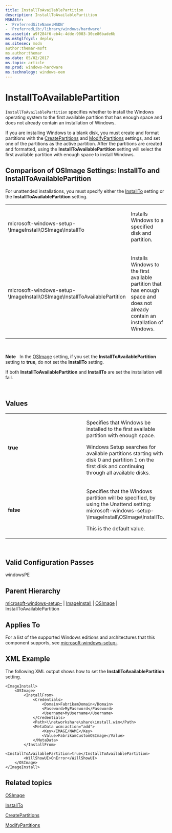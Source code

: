 ```yaml
---
title: InstallToAvailablePartition
description: InstallToAvailablePartition
MSHAttr:
- 'PreferredSiteName:MSDN'
- 'PreferredLib:/library/windows/hardware'
ms.assetid: a9f284f6-eb4c-4dde-9003-30ce86bade6b
ms.mktglfcycl: deploy
ms.sitesec: msdn
author:themar-msft
ms.author:themar
ms.date: 05/02/2017
ms.topic: article
ms.prod: windows-hardware
ms.technology: windows-oem
---
```


# InstallToAvailablePartition


`InstallToAvailablePartition` specifies whether to install the Windows operating system to the first available partition that has enough space and does not already contain an installation of Windows.

If you are installing Windows to a blank disk, you must create and format partitions with the [CreatePartitions](microsoft-windows-setup-diskconfiguration-disk-createpartitions.md) and [ModifyPartitions](microsoft-windows-setup-diskconfiguration-disk-modifypartitions.md) settings, and set one of the partitions as the active partition. After the partitions are created and formatted, using the **InstallToAvailablePartition** setting will select the first available partition with enough space to install Windows.

## Comparison of OSImage Settings: InstallTo and InstallToAvailablePartition


For unattended installations, you must specify either the [InstallTo](microsoft-windows-setup-imageinstall-osimage-installto.md) setting or the **InstallToAvailablePartition** setting.

<table>
<colgroup>
<col width="50%" />
<col width="50%" />
</colgroup>
<tbody>
<tr class="odd">
<td><p>microsoft-windows-setup-\ImageInstall\OSImage\InstallTo</p></td>
<td><p>Installs Windows to a specified disk and partition.</p></td>
</tr>
<tr class="even">
<td><p>microsoft-windows-setup-\ImageInstall\OSImage\InstallToAvailablePartition</p></td>
<td><p>Installs Windows to the first available partition that has enough space and does not already contain an installation of Windows.</p></td>
</tr>
</tbody>
</table>

 

**Note**  
In the [OSImage](microsoft-windows-setup-imageinstall-osimage.md) setting, if you set the **InstallToAvailablePartition** setting to **true**, do not set the **InstallTo** setting.

If both **InstallToAvailablePartition** and **InstallTo** are set the installation will fail.

 

## Values


<table>
<colgroup>
<col width="50%" />
<col width="50%" />
</colgroup>
<tbody>
<tr class="odd">
<td><p><strong>true</strong></p></td>
<td><p>Specifies that Windows be installed to the first available partition with enough space.</p>
<p>Windows Setup searches for available partitions starting with disk 0 and partition 1 on the first disk and continuing through all available disks.</p></td>
</tr>
<tr class="even">
<td><p><strong>false</strong></p></td>
<td><p>Specifies that the Windows partition will be specified, by using the Unattend setting: microsoft-windows-setup-\ImageInstall\OSImage\InstallTo.</p>
<p>This is the default value.</p></td>
</tr>
</tbody>
</table>

 

## Valid Configuration Passes


windowsPE

## Parent Hierarchy


[microsoft-windows-setup-](microsoft-windows-setup.md) | [ImageInstall](microsoft-windows-setup-imageinstall.md) | [OSImage](microsoft-windows-setup-imageinstall-osimage.md) | InstallToAvailablePartition

## Applies To


For a list of the supported Windows editions and architectures that this component supports, see [microsoft-windows-setup-](microsoft-windows-setup.md).

## XML Example


The following XML output shows how to set the **InstallToAvailablePartition** setting.

```
<ImageInstall>
    <OSImage>
        <InstallFrom>
            <Credentials>
                <Domain>FabrikamDomain</Domain>
                <Password>MyPassword</Password>
                <Username>MyUsername</Username>
            </Credentials>
            <Path>\\networkshare\share\install.wim</Path>
            <MetaData wcm:action="add">
                <Key>/IMAGE/NAME</Key>
                <Value>FabrikamCustomOSImage</Value>
            </MetaData>
        </InstallFrom>
        <InstallToAvailablePartition>true</InstallToAvailablePartition>
        <WillShowUI>OnError</WillShowUI>
    </OSImage>
</ImageInstall>
```

## Related topics


[OSImage](microsoft-windows-setup-imageinstall-osimage.md)

[InstallTo](microsoft-windows-setup-imageinstall-osimage-installto.md)

[CreatePartitions](microsoft-windows-setup-diskconfiguration-disk-createpartitions.md)

[ModifyPartitions](microsoft-windows-setup-diskconfiguration-disk-modifypartitions.md)

 

 







